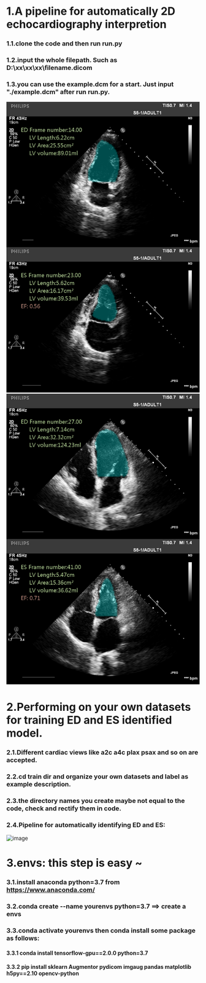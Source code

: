 # 1.A pipeline for automatically 2D echocardiography interpretion  
### 1.1.clone the code and then run run.py  
### 1.2.input the whole filepath. Such as D:\xx\xx\xx\filename.dicom
### 1.3.you can use the example.dcm for a start. Just input "./example.dcm" after run run.py. 
![image](https://github.com/hkx97/echo/blob/main/assessment_a2c.png)  
![image](https://github.com/hkx97/echo/blob/main/assessment_a4c.png)  
# 2.Performing on your own datasets for training ED and ES identified model. 
### 2.1.Different cardiac views like a2c a4c plax psax and so on are accepted.
### 2.2.cd train dir and organize your own datasets and label as example description.
### 2.3.the directory names you create maybe not equal to the code, check and rectify them in code.
### 2.4.Pipeline for automatically identifying ED and ES:
![image](https://github.com/hkx97/echo/blob/main/moxing%20.png)
# 3.envs:  this step is easy ~
### 3.1.install anaconda python=3.7 from https://www.anaconda.com/  
### 3.2.conda create --name yourenvs python=3.7  ==> create a envs  
### 3.3.conda activate yourenvs then conda install some package as follows:  
  #### 3.3.1 conda install tensorflow-gpu==2.0.0 python=3.7  
  #### 3.3.2 pip install sklearn Augmentor pydicom imgaug pandas matplotlib h5py==2.10 opencv-python
